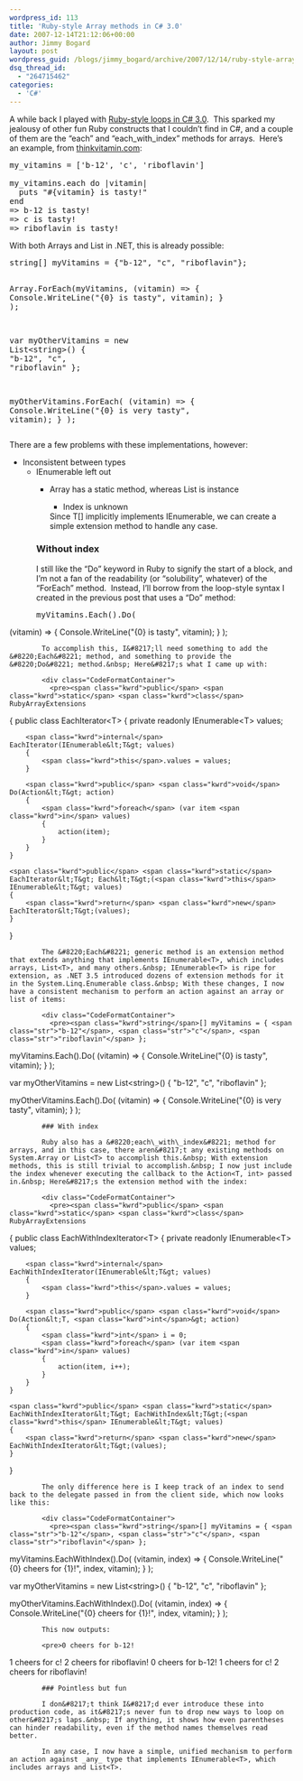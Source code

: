 ```yaml
---
wordpress_id: 113
title: 'Ruby-style Array methods in C# 3.0'
date: 2007-12-14T21:12:06+00:00
author: Jimmy Bogard
layout: post
wordpress_guid: /blogs/jimmy_bogard/archive/2007/12/14/ruby-style-array-methods-in-c-3-0.aspx
dsq_thread_id:
  - "264715462"
categories:
  - 'C#'
---
```

A while back I played with [Ruby-style loops in C# 3.0](http://grabbagoft.blogspot.com/2007/10/ruby-style-loops-in-c-30.html).&nbsp; This sparked my jealousy of other fun Ruby constructs that I couldn&#8217;t find in C#, and a couple of them&nbsp;are the &#8220;each&#8221; and &#8220;each\_with\_index&#8221; methods for arrays.&nbsp; Here&#8217;s an example, from [thinkvitamin.com](http://www.thinkvitamin.com/):

<pre>my_vitamins = ['b-12', 'c', 'riboflavin']

my_vitamins.each do |vitamin|
  puts "#{vitamin} is tasty!"
end
=&gt; b-12 is tasty!
=&gt; c is tasty!
=&gt; riboflavin is tasty!</pre>

With both Arrays and List<T> in .NET, this is already possible:&nbsp;

<div class="CodeFormatContainer">
  <pre><span class="kwrd">string</span>[] myVitamins = {<span class="str">"b-12"</span>, <span class="str">"c"</span>, <span class="str">"riboflavin"</span>};

Array.ForEach(myVitamins,
    (vitamin) =&gt;
    {
        Console.WriteLine(<span class="str">"{0} is tasty"</span>, vitamin);
    }
);

var myOtherVitamins = <span class="kwrd">new</span> List&lt;<span class="kwrd">string</span>&gt;() { <span class="str">"b-12"</span>, <span class="str">"c"</span>, <span class="str">"riboflavin"</span> };

myOtherVitamins.ForEach(
    (vitamin) =&gt;
    {
        Console.WriteLine(<span class="str">"{0} is very tasty"</span>, vitamin);
    }
);
</pre>
</div>

There are a few problems with these implementations, however:

  * Inconsistent between types 
      * IEnumerable<T> left out 
          * Array has a static method, whereas List<T> is instance 
              * Index is unknown</ul> 
            Since T[] implicitly implements IEnumerable<T>, we can create a simple extension method to handle any case.
            
            ### Without index
            
            I still like the &#8220;Do&#8221; keyword in Ruby to signify the start of a block, and I&#8217;m not a fan of the readability (or &#8220;solubility&#8221;, whatever) of the &#8220;ForEach&#8221; method.&nbsp; Instead, I&#8217;ll borrow from the loop-style syntax I created in the previous post&nbsp;that uses a &#8220;Do&#8221; method:
            
            <div class="CodeFormatContainer">
              <pre>myVitamins.Each().Do(
    (vitamin) =&gt;
    {
        Console.WriteLine(<span class="str">"{0} is tasty"</span>, vitamin);
    }
);
</pre>
            </div>
            
            To accomplish this, I&#8217;ll need something to add the &#8220;Each&#8221; method, and something to provide the &#8220;Do&#8221; method.&nbsp; Here&#8217;s what I came up with:
            
            <div class="CodeFormatContainer">
              <pre><span class="kwrd">public</span> <span class="kwrd">static</span> <span class="kwrd">class</span> RubyArrayExtensions
{
    <span class="kwrd">public</span> <span class="kwrd">class</span> EachIterator&lt;T&gt;
    {
        <span class="kwrd">private</span> <span class="kwrd">readonly</span> IEnumerable&lt;T&gt; values;

        <span class="kwrd">internal</span> EachIterator(IEnumerable&lt;T&gt; values)
        {
            <span class="kwrd">this</span>.values = values;
        }

        <span class="kwrd">public</span> <span class="kwrd">void</span> Do(Action&lt;T&gt; action)
        {
            <span class="kwrd">foreach</span> (var item <span class="kwrd">in</span> values)
            {
                action(item);
            }
        }
    }

    <span class="kwrd">public</span> <span class="kwrd">static</span> EachIterator&lt;T&gt; Each&lt;T&gt;(<span class="kwrd">this</span> IEnumerable&lt;T&gt; values)
    {
        <span class="kwrd">return</span> <span class="kwrd">new</span> EachIterator&lt;T&gt;(values);
    }
}
</pre>
            </div>
            
            The &#8220;Each&#8221; generic method is an extension method that extends anything that implements IEnumerable<T>, which includes arrays, List<T>, and many others.&nbsp; IEnumerable<T> is ripe for extension, as .NET 3.5 introduced dozens of extension methods for it in the System.Linq.Enumerable class.&nbsp; With these changes, I now have a consistent mechanism to perform an action against an array or list of items:
            
            <div class="CodeFormatContainer">
              <pre><span class="kwrd">string</span>[] myVitamins = { <span class="str">"b-12"</span>, <span class="str">"c"</span>, <span class="str">"riboflavin"</span> };

myVitamins.Each().Do(
    (vitamin) =&gt;
    {
        Console.WriteLine(<span class="str">"{0} is tasty"</span>, vitamin);
    }
);

var myOtherVitamins = <span class="kwrd">new</span> List&lt;<span class="kwrd">string</span>&gt;() { <span class="str">"b-12"</span>, <span class="str">"c"</span>, <span class="str">"riboflavin"</span> };

myOtherVitamins.Each().Do(
    (vitamin) =&gt;
    {
        Console.WriteLine(<span class="str">"{0} is very tasty"</span>, vitamin);
    }
);
</pre>
            </div>
            
            ### With index
            
            Ruby also has a &#8220;each\_with\_index&#8221; method for arrays, and in this case, there aren&#8217;t any existing methods on System.Array or List<T> to accomplish this.&nbsp; With extension methods, this is still trivial to accomplish.&nbsp; I now just include the index whenever executing the callback to the Action<T, int> passed in.&nbsp; Here&#8217;s the extension method with the index:
            
            <div class="CodeFormatContainer">
              <pre><span class="kwrd">public</span> <span class="kwrd">static</span> <span class="kwrd">class</span> RubyArrayExtensions
{
    <span class="kwrd">public</span> <span class="kwrd">class</span> EachWithIndexIterator&lt;T&gt;
    {
        <span class="kwrd">private</span> <span class="kwrd">readonly</span> IEnumerable&lt;T&gt; values;

        <span class="kwrd">internal</span> EachWithIndexIterator(IEnumerable&lt;T&gt; values)
        {
            <span class="kwrd">this</span>.values = values;
        }

        <span class="kwrd">public</span> <span class="kwrd">void</span> Do(Action&lt;T, <span class="kwrd">int</span>&gt; action)
        {
            <span class="kwrd">int</span> i = 0;
            <span class="kwrd">foreach</span> (var item <span class="kwrd">in</span> values)
            {
                action(item, i++);
            }
        }
    }

    <span class="kwrd">public</span> <span class="kwrd">static</span> EachWithIndexIterator&lt;T&gt; EachWithIndex&lt;T&gt;(<span class="kwrd">this</span> IEnumerable&lt;T&gt; values)
    {
        <span class="kwrd">return</span> <span class="kwrd">new</span> EachWithIndexIterator&lt;T&gt;(values);
    }
}
</pre>
            </div>
            
            The only difference here is I keep track of an index to send back to the delegate passed in from the client side, which now looks like this:
            
            <div class="CodeFormatContainer">
              <pre><span class="kwrd">string</span>[] myVitamins = { <span class="str">"b-12"</span>, <span class="str">"c"</span>, <span class="str">"riboflavin"</span> };

myVitamins.EachWithIndex().Do(
    (vitamin, index) =&gt;
    {
        Console.WriteLine(<span class="str">"{0} cheers for {1}!"</span>, index, vitamin);
    }
);

var myOtherVitamins = <span class="kwrd">new</span> List&lt;<span class="kwrd">string</span>&gt;() { <span class="str">"b-12"</span>, <span class="str">"c"</span>, <span class="str">"riboflavin"</span> };

myOtherVitamins.EachWithIndex().Do(
    (vitamin, index) =&gt;
    {
        Console.WriteLine(<span class="str">"{0} cheers for {1}!"</span>, index, vitamin);
    }
);
</pre>
            </div>
            
            This now outputs:
            
            <pre>0 cheers for b-12!
1 cheers for c!
2 cheers for riboflavin!
0 cheers for b-12!
1 cheers for c!
2 cheers for riboflavin!</pre>
            
            ### Pointless but fun
            
            I don&#8217;t think I&#8217;d ever introduce these into production code, as it&#8217;s never fun to drop new ways to loop on other&#8217;s laps.&nbsp; If anything, it shows how even parentheses can hinder readability, even if the method names themselves read better.
            
            In any case, I now have a simple, unified mechanism to perform an action against _any_ type that implements IEnumerable<T>, which includes arrays and List<T>.